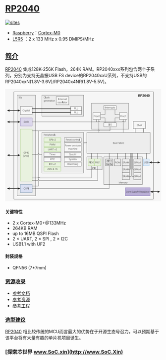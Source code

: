 ﻿# [RP2040](https://github.com/SoCXin/RP2040)

[![sites](http://182.61.61.133/link/resources/SoC.png)](http://www.SoC.Xin)

* [Raspberry](https://www.st.com/zh/)：[Cortex-M0](https://github.com/SoCXin/Cortex)
* [L5R5](https://github.com/SoCXin/Level) ：2 x 133 MHz x 0.95 DMIPS/MHz

## [简介](https://github.com/SoCXin/RP2040/wiki)

[RP2040](https://github.com/SoCXin/RP2040) 集成128K-256K Flash，264K RAM。RP2040xxx系列包含两个子系列，分别为支持无晶振USB FS device的RP2040xxU系列，不支持USB的 RP2040xxN(1.8V-3.6V)/RP2040x4NR(1.8V-5.5V)。

[![sites](docs/RP2040.png)](https://www.raspberrypi.org/products/raspberry-pi-pico/)

#### 关键特性

* 2 x Cortex-M0+@133MHz
* 264KB RAM
* up to 16MB QSPI Flash
* 2 × UART, 2 × SPI , 2 × I2C
* USB1.1 with UF2

#### 封装规格

* QFN56 (7*7mm)


### [资源收录](https://github.com/SoCXin)

* [参考文档](docs/)
* [参考资源](src/)
* [参考工程](project/)

### [选型建议](https://github.com/SoCXin)

[RP2040](https://github.com/SoCXin/RP2040) 相比较传统的MCU而言最大的优势在于开源生态号召力，可以预期基于该平台将有大量有趣的单片机项目诞生。

### [探索芯世界 www.SoC.xin](http://www.SoC.Xin)
